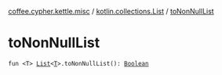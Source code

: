 [coffee.cypher.kettle.misc](../index.md) / [kotlin.collections.List](index.md) / [toNonNullList](./to-non-null-list.md)

# toNonNullList

`fun <T> `[`List`](https://kotlinlang.org/api/latest/jvm/stdlib/kotlin.collections/-list/index.html)`<`[`T`](to-non-null-list.md#T)`>.toNonNullList(): `[`Boolean`](https://kotlinlang.org/api/latest/jvm/stdlib/kotlin/-boolean/index.html)